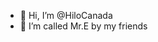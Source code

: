 - 👋 Hi, I’m @HiloCanada
- 👀 I’m called Mr.E by my friends

<!---
HiloCanada/HiloCanada is a ✨ special ✨ repository because its `README.md` (this file) appears on your GitHub profile.
You can click the Preview link to take a look at your changes.
--->
